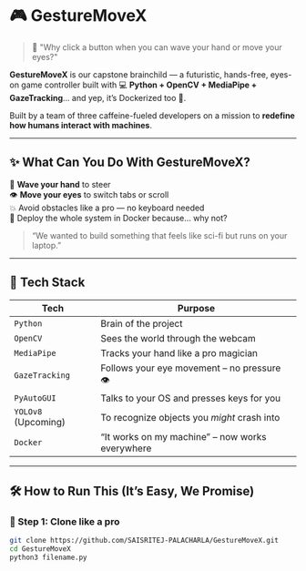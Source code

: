 # 🎮 GestureMoveX

> 🚀 "Why click a button when you can wave your hand or move your eyes?"

**GestureMoveX** is our capstone brainchild — a futuristic, hands-free, eyes-on game controller built with 💻 **Python + OpenCV + MediaPipe + GazeTracking**… and yep, it’s Dockerized too 🐳.

Built by a team of three caffeine-fueled developers on a mission to **redefine how humans interact with machines**.

---

## ✨ What Can You Do With GestureMoveX?

👋 **Wave your hand** to steer  
👁️ **Move your eyes** to switch tabs or scroll  
💥 Avoid obstacles like a pro — no keyboard needed  
🐳 Deploy the whole system in Docker because… why not?

> “We wanted to build something that feels like sci-fi but runs on your laptop.”

---

## 🧠 Tech Stack

| Tech        | Purpose                         |
|-------------|----------------------------------|
| `Python`    | Brain of the project             |
| `OpenCV`    | Sees the world through the webcam|
| `MediaPipe` | Tracks your hand like a pro magician |
| `GazeTracking` | Follows your eye movement – no pressure 👁️ |
| `PyAutoGUI` | Talks to your OS and presses keys for you |
| `YOLOv8` (Upcoming) | To recognize objects you *might* crash into |
| `Docker`    | “It works on my machine” – now works everywhere |

---

## 🛠️ How to Run This (It’s Easy, We Promise)

### 🧪 Step 1: Clone like a pro
```bash
git clone https://github.com/SAISRITEJ-PALACHARLA/GestureMoveX.git
cd GestureMoveX
python3 filename.py
